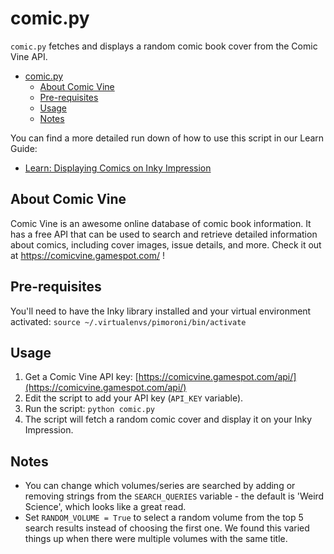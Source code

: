 # comic.py

`comic.py` fetches and displays a random comic book cover from the Comic Vine API.

- [comic.py](#comicpy)
  - [About Comic Vine](#about-comic-vine)
  - [Pre-requisites](#pre-requisites)
  - [Usage](#usage)
  - [Notes](#notes)

You can find a more detailed run down of how to use this script in our Learn Guide:

- [Learn: Displaying Comics on Inky Impression](https://learn.pimoroni.com/article/comics-on-inky-impression)

## About Comic Vine

Comic Vine is an awesome online database of comic book information. It has a free API that can be used to search and retrieve detailed information about comics, including cover images, issue details, and more. Check it out at https://comicvine.gamespot.com/ !

## Pre-requisites

You'll need to have the Inky library installed and your virtual environment activated: `source ~/.virtualenvs/pimoroni/bin/activate`

## Usage

1. Get a Comic Vine API key: [https://comicvine.gamespot.com/api/](https://comicvine.gamespot.com/api/)
2. Edit the script to add your API key (`API_KEY` variable).
3. Run the script: `python comic.py`
4. The script will fetch a random comic cover and display it on your Inky Impression.

## Notes

- You can change which volumes/series are searched by adding or removing strings from the `SEARCH_QUERIES` variable - the default is 'Weird Science', which looks like a great read.
- Set `RANDOM_VOLUME = True` to select a random volume from the top 5 search results instead of choosing the first one. We found this varied things up when there were multiple volumes with the same title.
